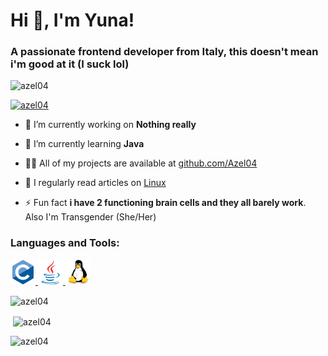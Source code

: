 
<h1 align="left">Hi 👋, I'm Yuna!</h1>
<h3 align="left">A passionate frontend developer from Italy, this doesn't mean i'm good at it (I suck lol)</h3>

<p align="left"> <img src="https://komarev.com/ghpvc/?username=azel04&label=Profile%20views&color=0e75b6&style=flat" alt="azel04" /> </p>

<p align="left"> <a href="https://github.com/ryo-ma/github-profile-trophy"><img src="https://github-profile-trophy.vercel.app/?username=azel04" alt="azel04" /></a> </p>

- 🔭 I’m currently working on **Nothing really**

- 🌱 I’m currently learning **Java**

- 👨‍💻 All of my projects are available at [github.com/Azel04](github.com/Azel04)

- 📝 I regularly read articles on [Linux](Linux)

- ⚡ Fun fact **i have 2 functioning brain cells and they all barely work**. Also I'm Transgender (She/Her)

<h3 align="left">Languages and Tools:</h3>
<p align="left"> <a href="https://www.cprogramming.com/" target="_blank" rel="noreferrer"> <img src="https://raw.githubusercontent.com/devicons/devicon/master/icons/c/c-original.svg" alt="c" width="40" height="40"/> </a> <a href="https://www.java.com" target="_blank" rel="noreferrer"> <img src="https://raw.githubusercontent.com/devicons/devicon/master/icons/java/java-original.svg" alt="java" width="40" height="40"/> </a> <a href="https://www.linux.org/" target="_blank" rel="noreferrer"> <img src="https://raw.githubusercontent.com/devicons/devicon/master/icons/linux/linux-original.svg" alt="linux" width="40" height="40"/> </a> </p>

<p><img align="center" src="https://github-readme-stats.vercel.app/api/top-langs?username=azel04&show_icons=true&locale=en&layout=compact" alt="azel04" /></p>

<p>&nbsp;<img align="center" src="https://github-readme-stats.vercel.app/api?username=azel04&show_icons=true&locale=en" alt="azel04" /></p>

<p><img align="left" src="https://github-readme-streak-stats.herokuapp.com/?user=azel04&" alt="azel04" /></p>

